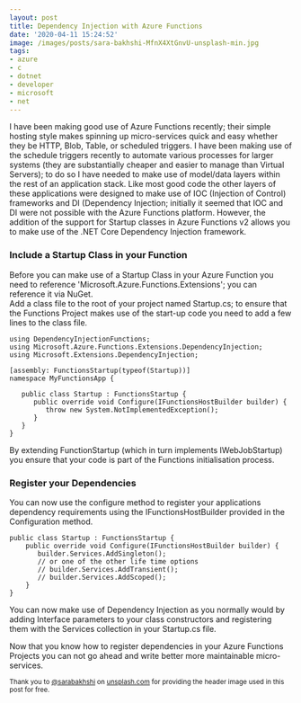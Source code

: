 ```yaml
---
layout: post
title: Dependency Injection with Azure Functions
date: '2020-04-11 15:24:52'
image: /images/posts/sara-bakhshi-MfnX4XtGnvU-unsplash-min.jpg
tags:
- azure
- c
- dotnet
- developer
- microsoft
- net
---
```


I have been making good use of Azure Functions recently; their simple hosting style makes spinning up micro-services quick and easy whether they be HTTP, Blob, Table, or scheduled triggers. I have been making use of the schedule triggers recently to automate various processes for larger systems (they are substantially cheaper and easier to manage than Virtual Servers); to do so I have needed to make use of model/data layers within the rest of an application stack. Like most good code the other layers of these applications were designed to make use of IOC (Injection of Control) frameworks and DI (Dependency Injection; initially it seemed that IOC and DI were not possible with the Azure Functions platform. However, the addition of the support for Startup classes in Azure Functions v2 allows you to make use of the .NET Core Dependency Injection framework.
<!--more-->
### Include a Startup Class in your Function

Before you can make use of a Startup Class in your Azure Function you need to reference 'Microsoft.Azure.Functions.Extensions'; you can reference it via NuGet.  
Add a class file to the root of your project named Startup.cs; to ensure that the Functions Project makes use of the start-up code you need to add a few lines to the class file.

<!--kg-card-begin: markdown-->

    using DependencyInjectionFunctions;
    using Microsoft.Azure.Functions.Extensions.DependencyInjection;
    using Microsoft.Extensions.DependencyInjection;
    
    [assembly: FunctionsStartup(typeof(Startup))]
    namespace MyFunctionsApp {
    
       public class Startup : FunctionsStartup {
          public override void Configure(IFunctionsHostBuilder builder) {
             throw new System.NotImplementedException();
          }
       }
    }

<!--kg-card-end: markdown-->

By extending FunctionStartup (which in turn implements IWebJobStartup) you ensure that your code is part of the Functions initialisation process.

### Register your Dependencies

You can now use the configure method to register your applications dependency requirements using the IFunctionsHostBuilder provided in the Configuration method.

<!--kg-card-begin: markdown-->

    public class Startup : FunctionsStartup {
        public override void Configure(IFunctionsHostBuilder builder) {
           builder.Services.AddSingleton();
           // or one of the other life time options
           // builder.Services.AddTransient();
           // builder.Services.AddScoped();
        }
    }

<!--kg-card-end: markdown-->

You can now make use of Dependency Injection as you normally would by adding Interface parameters to your class constructors and registering them with the Services collection in your Startup.cs file.

Now that you know how to register dependencies in your Azure Functions Projects you can not go ahead and write better more maintainable micro-services.

<!--kg-card-begin: markdown-->

<small>Thank you to <a href="https://unsplash.com/@sarabakhshi" target="_blank">@sarabakhshi</a> on <a href="https://unsplash.com/photos/MfnX4XtGnvU" target="_blank">unsplash.com</a> for providing the header image used in this post for free.</small>

<!--kg-card-end: markdown-->